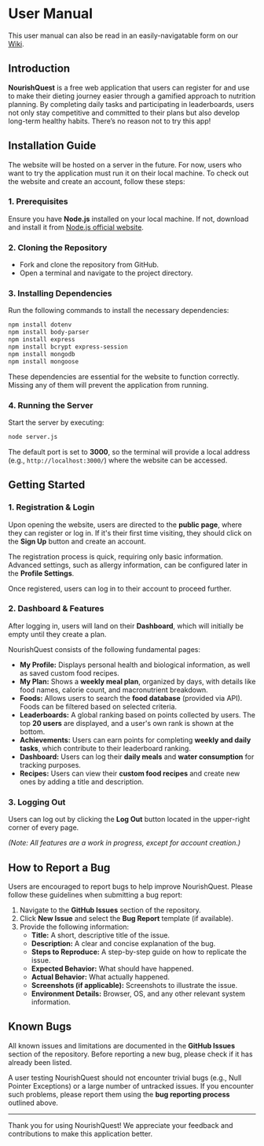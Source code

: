 # User Manual

This user manual can also be read in an easily-navigatable form on our [Wiki](https://github.com/Software-Engineering-II-Project-Group-6/Group-6-Project/wiki).

## Introduction

**NourishQuest** is a free web application that users can register for and use to make their dieting journey easier through a gamified approach to nutrition planning. By completing daily tasks and participating in leaderboards, users not only stay competitive and committed to their plans but also develop long-term healthy habits. There’s no reason not to try this app!

## Installation Guide

The website will be hosted on a server in the future. For now, users who want to try the application must run it on their local machine. To check out the website and create an account, follow these steps:

### 1. Prerequisites
Ensure you have **Node.js** installed on your local machine. If not, download and install it from [Node.js official website](https://nodejs.org/).

### 2. Cloning the Repository
- Fork and clone the repository from GitHub.
- Open a terminal and navigate to the project directory.

### 3. Installing Dependencies
Run the following commands to install the necessary dependencies:

```sh
npm install dotenv  
npm install body-parser  
npm install express  
npm install bcrypt express-session  
npm install mongodb  
npm install mongoose 
```

These dependencies are essential for the website to function correctly. Missing any of them will prevent the application from running.

### 4. Running the Server
Start the server by executing:

```sh
node server.js
```

The default port is set to **3000**, so the terminal will provide a local address (e.g., `http://localhost:3000/`) where the website can be accessed.

## Getting Started

### 1. Registration & Login
Upon opening the website, users are directed to the **public page**, where they can register or log in. If it's their first time visiting, they should click on the **Sign Up** button and create an account. 

The registration process is quick, requiring only basic information. Advanced settings, such as allergy information, can be configured later in the **Profile Settings**.

Once registered, users can log in to their account to proceed further.

### 2. Dashboard & Features
After logging in, users will land on their **Dashboard**, which will initially be empty until they create a plan. 

NourishQuest consists of the following fundamental pages:

- **My Profile:** Displays personal health and biological information, as well as saved custom food recipes.
- **My Plan:** Shows a **weekly meal plan**, organized by days, with details like food names, calorie count, and macronutrient breakdown.
- **Foods:** Allows users to search the **food database** (provided via API). Foods can be filtered based on selected criteria.
- **Leaderboards:** A global ranking based on points collected by users. The top **20 users** are displayed, and a user's own rank is shown at the bottom.
- **Achievements:** Users can earn points for completing **weekly and daily tasks**, which contribute to their leaderboard ranking.
- **Dashboard:** Users can log their **daily meals** and **water consumption** for tracking purposes.
- **Recipes:** Users can view their **custom food recipes** and create new ones by adding a title and description.

### 3. Logging Out
Users can log out by clicking the **Log Out** button located in the upper-right corner of every page.

_(Note: All features are a work in progress, except for account creation.)_

## How to Report a Bug

Users are encouraged to report bugs to help improve NourishQuest. Please follow these guidelines when submitting a bug report:

1. Navigate to the **GitHub Issues** section of the repository.
2. Click **New Issue** and select the **Bug Report** template (if available).
3. Provide the following information:
   - **Title:** A short, descriptive title of the issue.
   - **Description:** A clear and concise explanation of the bug.
   - **Steps to Reproduce:** A step-by-step guide on how to replicate the issue.
   - **Expected Behavior:** What should have happened.
   - **Actual Behavior:** What actually happened.
   - **Screenshots (if applicable):** Screenshots to illustrate the issue.
   - **Environment Details:** Browser, OS, and any other relevant system information.

## Known Bugs

All known issues and limitations are documented in the **GitHub Issues** section of the repository. Before reporting a new bug, please check if it has already been listed.

A user testing NourishQuest should not encounter trivial bugs (e.g., Null Pointer Exceptions) or a large number of untracked issues. If you encounter such problems, please report them using the **bug reporting process** outlined above.

---

Thank you for using NourishQuest! We appreciate your feedback and contributions to make this application better.

